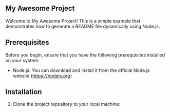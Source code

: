 
## My Awesome Project

Welcome to My Awesome Project! This is a simple example that demonstrates how to generate a README file dynamically using Node.js.

## Prerequisites

Before you begin, ensure that you have the following prerequisites installed on your system:

- Node.js: You can download and install it from the official Node.js website (https://nodejs.org)

## Installation

1. Clone the project repository to your local machine:
   
